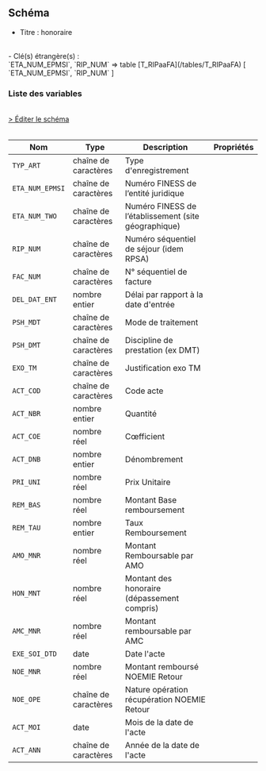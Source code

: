 ## Schéma

- Titre : honoraire
<br />
- Clé(s) étrangère(s) : <br />
`ETA_NUM_EPMSI`, `RIP_NUM` => table [T_RIPaaFA](/tables/T_RIPaaFA) [ `ETA_NUM_EPMSI`, `RIP_NUM` ]<br />

### Liste des variables
<br />
<div>
    <a href="https://gitlab.com/healthdatahub/schema-snds/edit/master/schemas/PMSI%20RIP/T_RIPaaFC.json"  
    arget="_blank" rel="noopener noreferrer">> Éditer le schéma</a>
    <OutboundLink />
</div>
<br />

Nom|Type|Description|Propriétés
-|-|-|-
`TYP_ART`|chaîne de caractères|Type d&#x27;enregistrement||
`ETA_NUM_EPMSI`|chaîne de caractères|Numéro FINESS de l’entité juridique||
`ETA_NUM_TWO`|chaîne de caractères|Numéro FINESS de l’établissement (site géographique)||
`RIP_NUM`|chaîne de caractères|Numéro séquentiel de séjour (idem RPSA)||
`FAC_NUM`|chaîne de caractères|N° séquentiel de facture||
`DEL_DAT_ENT`|nombre entier|Délai par rapport à la date d&#x27;entrée||
`PSH_MDT`|chaîne de caractères|Mode de traitement||
`PSH_DMT`|chaîne de caractères|Discipline de prestation (ex DMT)||
`EXO_TM`|chaîne de caractères|Justification exo TM||
`ACT_COD`|chaîne de caractères|Code acte||
`ACT_NBR`|nombre entier|Quantité||
`ACT_COE`|nombre réel|Cœfficient||
`ACT_DNB`|nombre entier|Dénombrement||
`PRI_UNI`|nombre réel|Prix Unitaire||
`REM_BAS`|nombre réel|Montant Base remboursement||
`REM_TAU`|nombre entier|Taux Remboursement||
`AMO_MNR`|nombre réel|Montant Remboursable par AMO||
`HON_MNT`|nombre réel|Montant des honoraire (dépassement compris)||
`AMC_MNR`|nombre réel|Montant remboursable par AMC||
`EXE_SOI_DTD`|date|Date l&#x27;acte||
`NOE_MNR`|nombre réel|Montant remboursé NOEMIE Retour||
`NOE_OPE`|chaîne de caractères|Nature opération récupération NOEMIE Retour||
`ACT_MOI`|date|Mois de la date de l&#x27;acte||
`ACT_ANN`|chaîne de caractères|Année de la date de l&#x27;acte||

